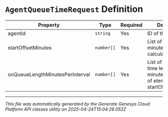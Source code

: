 # `AgentQueueTimeRequest` Definition

| Property | Type | Required | Description |
|----------|------|----------|-------------|
| agentId | `string` | Yes | ID of the agent |
| startOffsetMinutes | `number[]` | Yes | List of offsets in minutes from calculationStartDate |
| onQueueLengthMinutesPerInterval | `number[]` | Yes | List of on queue time lengths in minutes per interval of elements in startOffsetMinutes |

---

*This file was automatically generated by the Generate Genesys Cloud Platform API classes utility on 2025-04-24T15:04:26.052Z*